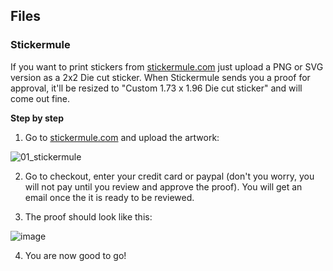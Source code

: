 ## Files

### Stickermule

If you want to print stickers from [stickermule.com](https://www.stickermule.com/) just upload a PNG or SVG version as a 2x2 Die cut sticker. When Stickermule sends you a proof for approval, it'll be resized to "Custom 1.73 x 1.96 Die cut sticker"  and will come out fine.


**Step by step**

1) Go to [stickermule.com](https://www.stickermule.com/) and upload the artwork:

![01_stickermule](https://user-images.githubusercontent.com/1934546/32126507-ed434f42-bb25-11e7-9afb-fbc1e07f7dea.gif)


2) Go to checkout, enter your credit card or paypal (don't you worry, you will not pay until you review and approve the proof). You will get an email once the it is ready to be reviewed.

3) The proof should look like this:

![image](https://user-images.githubusercontent.com/1934546/32126617-7377b134-bb26-11e7-9594-5e987d600eb4.png)

4) You are now good to go! 
